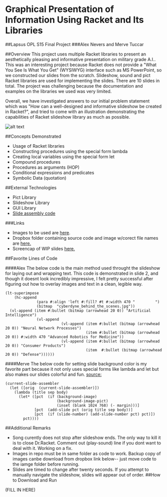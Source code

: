 # Graphical Presentation of Information Using Racket and Its Libraries
##Lapsus OPL S15 Final Project
###Alex Nevers and Merve Tuccar

##Overview
This project uses multiple Racket libraries to present an aesthetically pleasing and informative presentation on military grade A.I.. This was an interesting project because Racket does not provide a "What You See Is What You Get" (WYSIWYG) interface such as MS PowerPoint, so we constructed our slides from the scratch. Slideshow, sound and pict Racket libraries are used for implementing the slides. There are 10 slides in total. The project was challenging because the documentation and examples on the libraries we used was very limited. 

Overall, we have investigated answers to our initial problem statement which was "How can a well-designed and informative slideshow be created in Racket?", and tried to come with an illustration demonstrating the capabilities of Racket slideshow library as much as possible. 

![alt text](http://i.imgur.com/Go3FJHt.png "Logo Title Text 1")

##Concepts Demonstrated
* Usage of Racket libraries
* Constructing procedures using the special form lambda
* Creating local variables using the special form let
* Compound procedures
* Procedures as arguments (HOP)
* Conditional expressions and predicates
* Symbolic Data (quotation)

##External Technologies
* Pict Library
* Slideshow Library
* GUI Library
* [Slide assembly code](http://lists.racket-lang.org/users/archive/2011-February/044148.html)

###Links
* Images to be used are [here](http://imgur.com/a/L5IZ4).
* Dropbox folder containing source code and image w/corect file names are [here.](https://www.dropbox.com/sh/4crmc9upiluw3z9/AAB8IakIC-WQ0T3CouzHPMaHa?dl=0)
* Screencap of WIP slides [here.](http://imgur.com/a/CTYgP)

##Favorite Lines of Code

####Alex
The below code is the main method used throught the slideshow for laying out and wrapping text. This code is demonstrated in slide 2, and though it doesnt look incredibly impressive, I felt pretty successful after figuring out how to overlay images and text in a clean, legible way.

    (lt-superimpose 
        (hc-append
                  (para #:align 'left #:fill? #t #:width 470 "         ")
                  (bitmap  "cyberdyne_behind_the_scenes.jpg")) 
      (vl-append (item #:bullet (bitmap (arrowhead 20 0)) "Artificial Intelligence") 
                  (vl-append 
                             (vl-append (item #:bullet (bitmap (arrowhead 20 0)) "Neural Network Processes")
                                        (item #:bullet (bitmap (arrowhead 20 0)) #:width 470 "Advanced Robotics for Medicine"))
                             (vl-append (item #:bullet (bitmap (arrowhead 20 0)) "Consumer Products")
                                        (item  #:bullet (bitmap (arrowhead 20 0)) "Defense"))))))


####Merve
The below code for setting slide background color is my favorite part because it not only uses special forms like lambda and let but also makes our slides colorful and fun. [source:](http://lists.racket-lang.org/users/archive/2011-February/044148.html)

```
(current-slide-assembler
  (let ([orig  (current-slide-assembler)])
    (lambda (title sep body)
      (let* ([pct  (if (background-image)
                       (background-image-pict)
                       (inset (blank 1024 768) (- margin)))]
             [pct  (add-slide pct (orig title sep body))]
             [pct  (if (slide-number) (add-slide-number pct) pct)])
        pct))))
```

##Additional Remarks
* Song curently does not stop after slideshow ends. The only way to kill it is to close Dr.Racket. Comment out (play-sound)  line if you dont want to deal with it. Working on a fix.
* Images in repo must be in same folder as code to work. Backup copy of images canbe download from dropbox link below-- just move code to the iamge folder before running.
* Slides are timed to change after twenty seconds. If you attempt to manually navigate the slideshow, slides will appear out of order.
##How to Download and Run

(FILL IN HERE)


